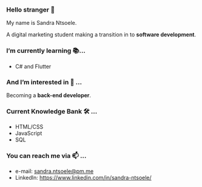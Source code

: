 ### Hello stranger 👋  

My name is Sandra Ntsoele. 

A digital marketing student making a transition in to **software development**. 

### I’m currently learning 📚...

- C# and Flutter

### And I’m interested in 👀 ...

Becoming a **back-end developer**. 

### Current Knowledge Bank 🛠️ ... 
- HTML/CSS
- JavaScript
- SQL

### You can reach me via 📫 ...
- e-mail: sandra.ntsoele@pm.me
- LinkedIn: https://www.linkedin.com/in/sandra-ntsoele/

<!---
sandra-ntsoele/sandra-ntsoele is a ✨ special ✨ repository because its `README.md` (this file) appears on your GitHub profile.
You can click the Preview link to take a look at your changes.
--->
